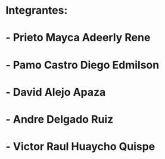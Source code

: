 # Integrantes:
# - Prieto Mayca Adeerly Rene
# - Pamo Castro Diego Edmilson
# - David Alejo Apaza
# - Andre Delgado Ruiz
# - Victor Raul Huaycho Quispe
